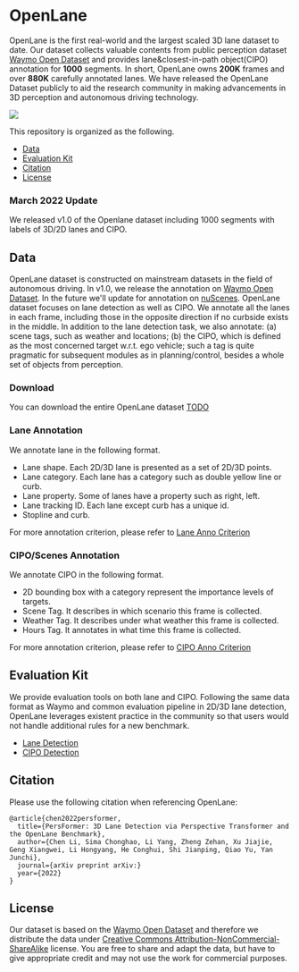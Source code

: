 # OpenLane
OpenLane is the first real-world and the largest scaled 3D lane dataset to date. Our dataset collects valuable contents from public perception dataset [Waymo Open Dataset](https://waymo.com/open/data/perception/) and provides lane&closest-in-path object(CIPO) annotation for **1000** segments. In short, OpenLane owns **200K** frames and over **880K** carefully annotated lanes. We have released the OpenLane Dataset publicly to aid the research community in making advancements in 3D perception and autonomous driving technology.

![](docs/overview.png) 

This repository is organized as the following.
- [Data](#a-name"data"a-data)
- [Evaluation Kit](#a-name"eval"a-evaluation-kit)
- [Citation](#a-name"citation"a-citation)
- [License](#a-name"license"a-license)

### March 2022 Update
We released v1.0 of the Openlane dataset including 1000 segments with labels of 3D/2D lanes and CIPO.

## <a name="data"></a> Data
OpenLane dataset is constructed on mainstream datasets in the field of autonomous driving. In v1.0, we release the annotation on [Waymo Open Dataset](https://waymo.com/open/data/perception/). In the future we'll update for annotation on [nuScenes](https://www.nuscenes.org/nuscenes). 
OpenLane dataset focuses on lane detection as well as CIPO. We annotate all the lanes in each frame, including those in the opposite direction if no curbside exists in the middle. In addition to the lane detection task, we also annotate: (a) scene tags, such as weather and locations; (b) the CIPO, which is defined as the most concerned target w.r.t. ego vehicle; such a tag is quite pragmatic for subsequent modules as in planning/control, besides a whole set of objects from perception.

### Download
You can download the entire OpenLane dataset [TODO]()

### Lane Annotation
We annotate lane in the following format.
- Lane shape. Each 2D/3D lane is presented as a set of 2D/3D points.
- Lane category. Each lane has a category such as double yellow line or curb.
- Lane property. Some of lanes have a property such as right, left.
- Lane tracking ID. Each lane except curb has a unique id. 
- Stopline and curb.

For more annotation criterion, please refer to [Lane Anno Criterion](criterion/Lane/README.md)

### CIPO/Scenes Annotation
We annotate CIPO in the following format.
- 2D bounding box with a category represent the importance levels of targets. 
- Scene Tag. It describes in which scenario this frame is collected.
- Weather Tag. It describes under what weather this frame is collected.
- Hours Tag. It annotates in what time this frame is collected.

For more annotation criterion, please refer to [CIPO Anno Criterion](criterion/CIPO/README.md)

## <a name="eval"></a> Evaluation Kit
We provide evaluation tools on both lane and CIPO. Following the same data format as Waymo and common evaluation pipeline in 2D/3D lane detection, OpenLane leverages existent practice in the community so that users would not handle additional rules for a new benchmark.
- [Lane Detection](eval/LANE_evaluation/README.md)
- [CIPO Detection](eval/CIPO_evaluation/README.md)
   
## <a name="citation"></a> Citation
Please use the following citation when referencing OpenLane:

    @article{chen2022persformer,
      title={PersFormer: 3D Lane Detection via Perspective Transformer and the OpenLane Benchmark},
      author={Chen Li, Sima Chonghao, Li Yang, Zheng Zehan, Xu Jiajie, Geng Xiangwei, Li Hongyang, He Conghui, Shi Jianping, Qiao Yu, Yan Junchi},
      journal={arXiv preprint arXiv:}
      year={2022}
    }

## <a name="license"></a> License
Our dataset is based on the [Waymo Open Dataset](https://waymo.com/open/data/perception/) and therefore we distribute the data under [Creative Commons Attribution-NonCommercial-ShareAlike](https://creativecommons.org/licenses/by-nc-sa/4.0/) license. You are free to share and adapt the data, but have to give appropriate credit and may not use the work for commercial purposes.
